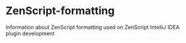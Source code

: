 # ZenScript-formatting
Information about ZenScript formatting used on ZenScript IntelliJ IDEA plugin development
